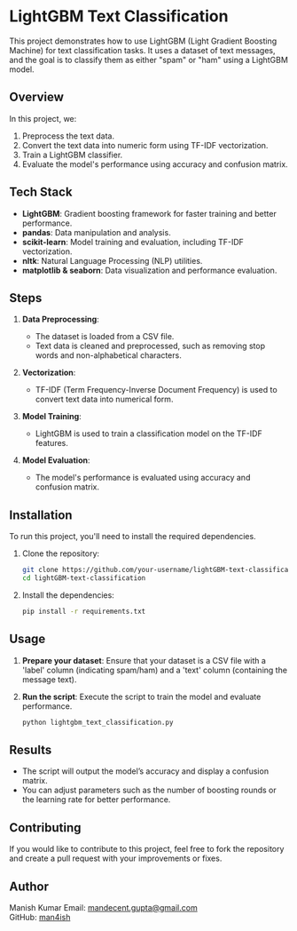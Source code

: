# LightGBM Text Classification

This project demonstrates how to use LightGBM (Light Gradient Boosting Machine) for text classification tasks. It uses a dataset of text messages, and the goal is to classify them as either "spam" or "ham" using a LightGBM model.

## Overview

In this project, we:
1. Preprocess the text data.
2. Convert the text data into numeric form using TF-IDF vectorization.
3. Train a LightGBM classifier.
4. Evaluate the model's performance using accuracy and confusion matrix.

## Tech Stack

- **LightGBM**: Gradient boosting framework for faster training and better performance.
- **pandas**: Data manipulation and analysis.
- **scikit-learn**: Model training and evaluation, including TF-IDF vectorization.
- **nltk**: Natural Language Processing (NLP) utilities.
- **matplotlib & seaborn**: Data visualization and performance evaluation.

## Steps

1. **Data Preprocessing**: 
    - The dataset is loaded from a CSV file.
    - Text data is cleaned and preprocessed, such as removing stop words and non-alphabetical characters.
    
2. **Vectorization**: 
    - TF-IDF (Term Frequency-Inverse Document Frequency) is used to convert text data into numerical form.

3. **Model Training**:
    - LightGBM is used to train a classification model on the TF-IDF features.

4. **Model Evaluation**: 
    - The model's performance is evaluated using accuracy and confusion matrix.
    
## Installation

To run this project, you'll need to install the required dependencies.

1. Clone the repository:
    ```bash
    git clone https://github.com/your-username/lightGBM-text-classification.git
    cd lightGBM-text-classification
    ```

2. Install the dependencies:
    ```bash
    pip install -r requirements.txt
    ```

## Usage

1. **Prepare your dataset**: Ensure that your dataset is a CSV file with a 'label' column (indicating spam/ham) and a 'text' column (containing the message text).

2. **Run the script**: Execute the script to train the model and evaluate performance.
    ```bash
    python lightgbm_text_classification.py
    ```

## Results

- The script will output the model’s accuracy and display a confusion matrix.
- You can adjust parameters such as the number of boosting rounds or the learning rate for better performance.

## Contributing

If you would like to contribute to this project, feel free to fork the repository and create a pull request with your improvements or fixes.

## Author

Manish Kumar
Email: mandecent.gupta@gmail.com  
GitHub: [man4ish](https://github.com/man4ish)

